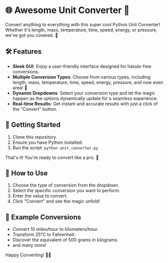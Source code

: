 # 🌐 Awesome Unit Converter 🚀

Convert anything to everything with this super cool Python Unit Converter! Whether it's length, mass, temperature, time, speed, energy, or pressure, we've got you covered. 🎉

## 🛠️ Features

- **Sleek GUI**: Enjoy a user-friendly interface designed for hassle-free conversions.
- **Multiple Conversion Types**: Choose from various types, including length, mass, temperature, time, speed, energy, pressure, and now even area! 🌈
- **Dynamic Dropdowns**: Select your conversion type and let the magic happen as the options dynamically update for a seamless experience.
- **Real-time Results**: Get instant and accurate results with just a click of the "Convert" button.

## 🚀 Getting Started

1. Clone this repository.
2. Ensure you have Python installed.
3. Run the script: `python unit_converter.py`

That's it! You're ready to convert like a pro. 🎊

## 🤖 How to Use

1. Choose the type of conversion from the dropdown.
2. Select the specific conversion you want to perform.
3. Enter the value to convert.
4. Click "Convert" and see the magic unfold!

## 🌟 Example Conversions

- Convert 10 miles/hour to kilometers/hour.
- Transform 25°C to Fahrenheit.
- Discover the equivalent of 500 grams in kilograms.
- and many more!

Happy Converting! 🚀✨
